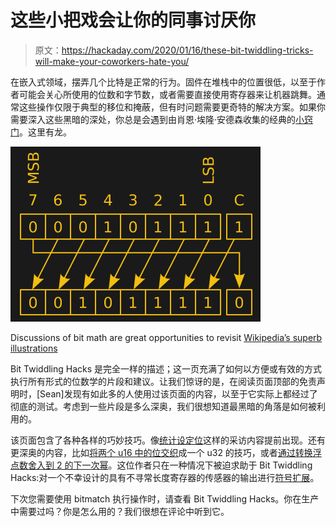 # 这些小把戏会让你的同事讨厌你

> 原文：<https://hackaday.com/2020/01/16/these-bit-twiddling-tricks-will-make-your-coworkers-hate-you/>

在嵌入式领域，摆弄几个比特是正常的行为。固件在堆栈中的位置很低，以至于作者可能会关心所使用的位数和字节数，或者需要直接使用寄存器来让机器跳舞。通常这些操作仅限于典型的移位和掩蔽，但有时问题需要更奇特的解决方案。如果你需要深入这些黑暗的深处，你总是会遇到由肖恩·埃隆·安德森收集的经典的[小窍门](https://graphics.stanford.edu/~seander/bithacks.html)。这里有龙。

![](img/172c26b3df19e1a1845f244a89125efd.png)

Discussions of bit math are great opportunities to revisit [Wikipedia’s superb illustrations](https://en.wikipedia.org/wiki/Bitwise_operation)

Bit Twiddling Hacks 是完全一样的描述；这一页充满了如何以方便或有效的方式执行所有形式的位数学的片段和建议。让我们惊讶的是，在阅读页面顶部的免责声明时，[Sean]发现有如此多的人使用过该页面的内容，以至于它实际上都经过了彻底的测试。考虑到一些片段是多么深奥，我们很想知道最黑暗的角落是如何被利用的。

该页面包含了各种各样的巧妙技巧。像[统计设定位](https://graphics.stanford.edu/~seander/bithacks.html#CountBitsSetNaive)这样的采访内容提前出现。还有更深奥的内容，比如[将两个 u16 中的位交织](https://graphics.stanford.edu/~seander/bithacks.html#InterleaveTableLookup)成一个 u32 的技巧，或者[通过转换浮点数舍入到 2 的下一次幂](https://graphics.stanford.edu/~seander/bithacks.html#RoundUpPowerOf2Float)。这位作者只在一种情况下被迫求助于 Bit Twiddling Hacks:对一个不幸设计的具有不寻常长度寄存器的传感器的输出进行[符号扩展](https://graphics.stanford.edu/~seander/bithacks.html#FixedSignExtend)。

下次您需要使用 bitmatch 执行操作时，请查看 Bit Twiddling Hacks。你在生产中需要过吗？你是怎么用的？我们很想在评论中听到它。